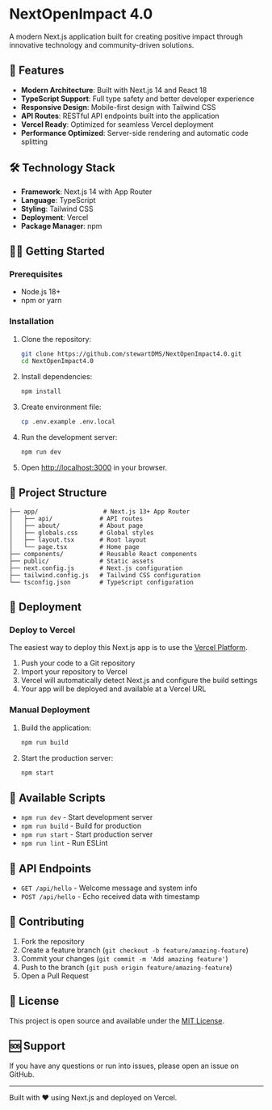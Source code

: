 # NextOpenImpact 4.0

A modern Next.js application built for creating positive impact through innovative technology and community-driven solutions.

## 🚀 Features

- **Modern Architecture**: Built with Next.js 14 and React 18
- **TypeScript Support**: Full type safety and better developer experience
- **Responsive Design**: Mobile-first design with Tailwind CSS
- **API Routes**: RESTful API endpoints built into the application
- **Vercel Ready**: Optimized for seamless Vercel deployment
- **Performance Optimized**: Server-side rendering and automatic code splitting

## 🛠️ Technology Stack

- **Framework**: Next.js 14 with App Router
- **Language**: TypeScript
- **Styling**: Tailwind CSS
- **Deployment**: Vercel
- **Package Manager**: npm

## 🏃‍♂️ Getting Started

### Prerequisites

- Node.js 18+ 
- npm or yarn

### Installation

1. Clone the repository:
   ```bash
   git clone https://github.com/stewartDMS/NextOpenImpact4.0.git
   cd NextOpenImpact4.0
   ```

2. Install dependencies:
   ```bash
   npm install
   ```

3. Create environment file:
   ```bash
   cp .env.example .env.local
   ```

4. Run the development server:
   ```bash
   npm run dev
   ```

5. Open [http://localhost:3000](http://localhost:3000) in your browser.

## 📁 Project Structure

```
├── app/                  # Next.js 13+ App Router
│   ├── api/             # API routes
│   ├── about/           # About page
│   ├── globals.css      # Global styles
│   ├── layout.tsx       # Root layout
│   └── page.tsx         # Home page
├── components/          # Reusable React components
├── public/              # Static assets
├── next.config.js       # Next.js configuration
├── tailwind.config.js   # Tailwind CSS configuration
└── tsconfig.json        # TypeScript configuration
```

## 🚀 Deployment

### Deploy to Vercel

The easiest way to deploy this Next.js app is to use the [Vercel Platform](https://vercel.com/new).

1. Push your code to a Git repository
2. Import your repository to Vercel
3. Vercel will automatically detect Next.js and configure the build settings
4. Your app will be deployed and available at a Vercel URL

### Manual Deployment

1. Build the application:
   ```bash
   npm run build
   ```

2. Start the production server:
   ```bash
   npm start
   ```

## 📝 Available Scripts

- `npm run dev` - Start development server
- `npm run build` - Build for production
- `npm run start` - Start production server  
- `npm run lint` - Run ESLint

## 🎯 API Endpoints

- `GET /api/hello` - Welcome message and system info
- `POST /api/hello` - Echo received data with timestamp

## 🤝 Contributing

1. Fork the repository
2. Create a feature branch (`git checkout -b feature/amazing-feature`)
3. Commit your changes (`git commit -m 'Add amazing feature'`)
4. Push to the branch (`git push origin feature/amazing-feature`)
5. Open a Pull Request

## 📄 License

This project is open source and available under the [MIT License](LICENSE).

## 🆘 Support

If you have any questions or run into issues, please open an issue on GitHub.

---

Built with ❤️ using Next.js and deployed on Vercel.